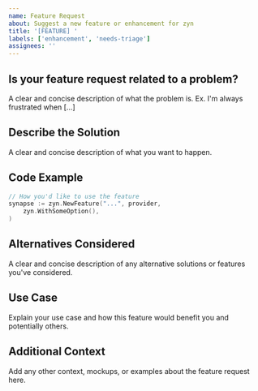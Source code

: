 ```yaml
---
name: Feature Request
about: Suggest a new feature or enhancement for zyn
title: '[FEATURE] '
labels: ['enhancement', 'needs-triage']
assignees: ''
---
```


## Is your feature request related to a problem?
A clear and concise description of what the problem is. Ex. I'm always frustrated when [...]

## Describe the Solution
A clear and concise description of what you want to happen.

## Code Example
```go
// How you'd like to use the feature
synapse := zyn.NewFeature("...", provider,
    zyn.WithSomeOption(),
)
```

## Alternatives Considered
A clear and concise description of any alternative solutions or features you've considered.

## Use Case
Explain your use case and how this feature would benefit you and potentially others.

## Additional Context
Add any other context, mockups, or examples about the feature request here.